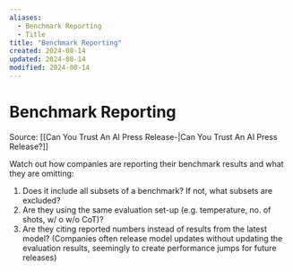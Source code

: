 ```yaml
---
aliases:
  - Benchmark Reporting
  - Title
title: "Benchmark Reporting"
created: 2024-08-14
updated: 2024-08-14
modified: 2024-08-14
---
```


# Benchmark Reporting

Source: [[Can You Trust An AI Press Release-|Can You Trust An AI Press Release?]]

Watch out how companies are reporting their benchmark results and what they are omitting:

1. Does it include all subsets of a benchmark? If not, what subsets are excluded?
2. Are they using the same evaluation set-up (e.g. temperature, no. of shots, w/ o w/o CoT)?
3. Are they citing reported numbers instead of results from the latest model? (Companies often release model updates without updating the evaluation results, seemingly to create performance jumps for future releases)